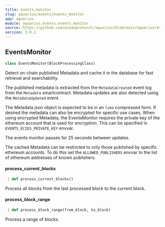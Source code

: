 ```yaml
---
title: events_monitor
slug: aquarius/events/events_monitor
app: aquarius
module: aquarius.events.events_monitor
source: https://github.com/oceanprotocol/aquarius/blob/main/aquarius/events/events_monitor.py
version: 3.0.1
---
```

## EventsMonitor

```python
class EventsMonitor(BlockProcessingClass)
```

Detect on-chain published Metadata and cache it in the database for
fast retrieval and searchability.

The published metadata is extracted from the `MetadataCreated`
event log from the `Metadata` smartcontract. Metadata updates are also detected using
the `MetadataUpdated` event.

The Metadata json object is expected to be
in an `lzma` compressed form. If desired the metadata can also be encrypted for specific
use cases. When using encrypted Metadata, the EventsMonitor requires the private key of
the ethereum account that is used for encryption. This can be specified in `EVENTS_ECIES_PRIVATE_KEY`
envvar.

The events monitor pauses for 25 seconds between updates.

The cached Metadata can be restricted to only those published by specific ethereum accounts.
To do this set the `ALLOWED_PUBLISHERS` envvar to the list of ethereum addresses of known publishers.

#### process\_current\_blocks

```python
 | def process_current_blocks()
```

Process all blocks from the last processed block to the current block.

#### process\_block\_range

```python
 | def process_block_range(from_block, to_block)
```

Process a range of blocks.

